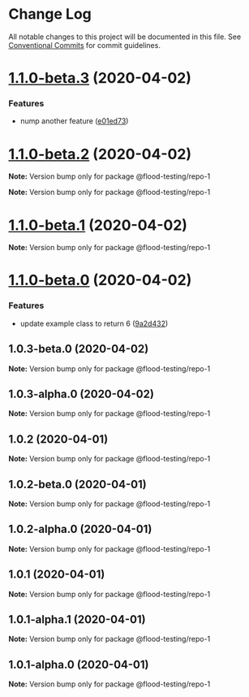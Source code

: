 # Change Log

All notable changes to this project will be documented in this file.
See [Conventional Commits](https://conventionalcommits.org) for commit guidelines.

# [1.1.0-beta.3](https://github.com/flood-io/experimental-release-workflow/compare/v1.1.0-beta.2...v1.1.0-beta.3) (2020-04-02)


### Features

* nump another feature ([e01ed73](https://github.com/flood-io/experimental-release-workflow/commit/e01ed738086b8cb0897929e43effd4b9c6e12534))





# [1.1.0-beta.2](https://github.com/flood-io/experimental-release-workflow/compare/v1.1.0-beta.1...v1.1.0-beta.2) (2020-04-02)

**Note:** Version bump only for package @flood-testing/repo-1





**Note:** Version bump only for package @flood-testing/repo-1





# [1.1.0-beta.1](https://github.com/flood-io/experimental-release-workflow/compare/v1.1.0-beta.0...v1.1.0-beta.1) (2020-04-02)

**Note:** Version bump only for package @flood-testing/repo-1





# [1.1.0-beta.0](https://github.com/flood-io/experimental-release-workflow/compare/v1.0.3-beta.0...v1.1.0-beta.0) (2020-04-02)

### Features

- update example class to return 6 ([9a2d432](https://github.com/flood-io/experimental-release-workflow/commit/9a2d432ecabb500aa5ba785cf067754f56ea7ed2))

## 1.0.3-beta.0 (2020-04-02)

**Note:** Version bump only for package @flood-testing/repo-1

## 1.0.3-alpha.0 (2020-04-02)

**Note:** Version bump only for package @flood-testing/repo-1

## 1.0.2 (2020-04-01)

**Note:** Version bump only for package @flood-testing/repo-1

## 1.0.2-beta.0 (2020-04-01)

**Note:** Version bump only for package @flood-testing/repo-1

## 1.0.2-alpha.0 (2020-04-01)

**Note:** Version bump only for package @flood-testing/repo-1

## 1.0.1 (2020-04-01)

**Note:** Version bump only for package @flood-testing/repo-1

## 1.0.1-alpha.1 (2020-04-01)

**Note:** Version bump only for package @flood-testing/repo-1

## 1.0.1-alpha.0 (2020-04-01)

**Note:** Version bump only for package @flood-testing/repo-1
